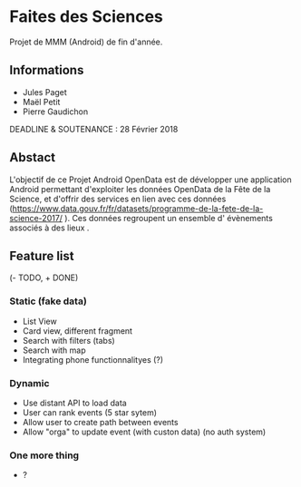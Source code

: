 Faites des Sciences
===================

Projet de MMM (Android) de fin d'année.


Informations
------------

- Jules Paget
- Maël Petit
- Pierre Gaudichon

DEADLINE & SOUTENANCE : 28 Février 2018


Abstact
-------

L'objectif de ce Projet Android OpenData est de développer une application Android permettant
d'exploiter les données OpenData de la Fête de la Science, et d'offrir des services en lien avec ces
données (https://www.data.gouv.fr/fr/datasets/programme-de-la-fete-de-la-science-2017/ ).
Ces données regroupent un ensemble d' évènements associés à des
lieux .


Feature list
------------

(- TODO, + DONE)

### Static (fake data)

- List View
- Card view, different fragment
- Search with filters (tabs)
- Search with map
- Integrating phone functionnalityes (?)

### Dynamic

- Use distant API to load data
- User can rank events (5 star sytem)
- Allow user to create path between events
- Allow "orga" to update event (with custon data) (no auth system)

### One more thing

- ?
